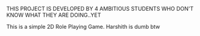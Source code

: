 THIS PROJECT IS DEVELOPED BY 4 AMBITIOUS STUDENTS WHO DON'T KNOW WHAT THEY ARE DOING..YET
                                          

This is a simple 2D Role Playing Game.
Harshith is dumb btw

